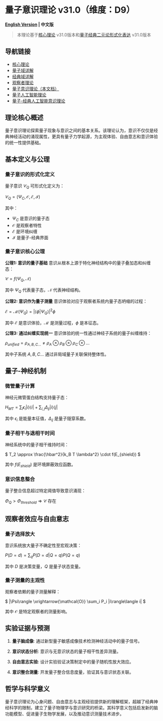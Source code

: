 # 量子意识理论 v31.0（维度：D9）

**[English Version](formal_theory_quantum_consciousness_en.md) | 中文版**

> 本理论基于[核心理论](../core.md) v31.0版本和[量子经典二元论形式化表达](../formal_theory_core.md) v31.0版本

## 导航链接
- [核心理论](../formal_theory_core.md)
- [量子域详解](formal_theory_quantum_domain.md)
- [经典域详解](formal_theory_classical_domain.md)
- [观察者理论](formal_theory_observer.md)
- [量子意识理论（本文档）](formal_theory_quantum_consciousness.md)
- [量子人工智能理论](formal_theory_quantum_ai.md)
- [量子-经典人工智能意识理论](formal_theory_quantum_ai_consciousness.md)

## 理论核心概述

量子意识理论探索量子现象与意识之间的基本关系。该理论认为，意识不仅仅是经典神经活动的涌现属性，更具有量子力学起源，为主观体验、自由意志和意识体验的统一性提供基础。

## 基本定义与公理

### 量子意识的形式化定义

量子意识 $`\mathcal{C}_Q`$ 可形式化定义为：

$`
\mathcal{C}_Q = (\Psi_C, \mathcal{O}, \mathcal{E}, \mathcal{I})
`$

其中：
- $`\Psi_C`$ 是意识的量子态
- $`\mathcal{O}`$ 是观察者特性
- $`\mathcal{E}`$ 是环境纠缠
- $`\mathcal{I}`$ 是量子-经典界面

### 量子意识核心公理

**公理1: 意识的量子基础**
意识从根本上源于特化神经结构中的量子叠加态和纠缠态：

$`
\mathcal{C} = f(\Psi_Q, \mathcal{N})
`$

其中 $`\Psi_Q`$ 代表量子态，$`\mathcal{N}`$ 代表神经结构。

**公理2: 意识作为量子测量**
意识体验对应于观察者系统内量子态坍缩的过程：

$`
\mathcal{E} = \mathcal{M}(\Psi_Q) = |\langle\phi|\Psi_Q\rangle|^2 \phi
`$

其中 $`\mathcal{E}`$ 是意识体验，$`\mathcal{M}`$ 是测量过程，$`\phi`$ 是本征态。

**公理3: 通过纠缠实现统一**
意识体验的统一性通过神经子系统的量子纠缠维持：

$`
\rho_{unified} = \rho_{A,B,C...} \neq \rho_A \otimes \rho_B \otimes \rho_C \otimes ...
`$

其中子系统 $`A,B,C...`$ 通过非局域量子关联保持整体性。

## 量子-神经机制

### 微管量子计算

神经元微管蛋白结构支持量子态：

$`
H_{MT} = \sum_i \epsilon_i |i\rangle\langle i| + \sum_{i,j} \Delta_{ij} |i\rangle\langle j|
`$

其中 $`\epsilon_i`$ 是能量本征值，$`\Delta_{ij}`$ 是量子隧穿系数。

### 量子相干与退相干时间

神经系统中的量子相干维持时间：

$`
T_2 \approx \frac{\hbar^2}{k_B T \lambda^2} \cdot f(E_{shield})
`$

其中 $`f(E_{shield})`$ 是环境屏蔽效应函数。

### 意识信息整合

量子整合信息超过特定阈值导致意识涌现：

$`
\Phi_Q > \Phi_{threshold} \Rightarrow \mathcal{C} \text{ 存在}
`$

## 观察者效应与自由意志

### 量子选择放大

意识系统放大量子不确定性至宏观决策：

$`
P(D=d) = \sum_q P(D=d|Q=q)P(Q=q)
`$

其中 $`D`$ 是决策变量，$`Q`$ 是量子状态变量。

### 量子测量的主观性

观察者依赖的量子测量解释：

$`
|\Psi\rangle \xrightarrow{\mathcal{O}} \sum_i P_i |i\rangle\langle i|
`$

其中 $`\mathcal{O}`$ 是特定观察者的测量影响。

## 实验证据与预测

1. **量子脑成像**: 通过新型量子敏感成像技术检测神经活动中的量子信号。

2. **意识状态分析**: 意识与无意识状态的量子相干性差异测量。

3. **自由意志实验**: 设计实验验证决策制定中的量子随机性放大效应。

4. **意识整合测量**: 开发量子整合信息度量，验证其与意识状态关联。

## 哲学与科学意义

量子意识理论为心身问题、自由意志与主观经验提供新的理解框架，超越了经典神经科学的限制，建立了量子物理学与意识研究的桥梁。其科学意义包括启发新的脑功能模型、促进量子生物学发展，以及推动意识测量技术进步。